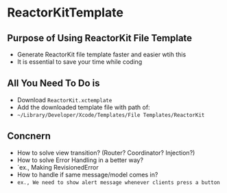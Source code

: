 # ReactorKitTemplate

## Purpose of Using ReactorKit File Template
- Generate ReactorKit file template faster and easier wtih this
- It is essential to save your time while coding

## All You Need To Do is 
- Download `ReactorKit.xctemplate`
- Add the downloaded template file with path of: 
- `~/Library/Developer/Xcode/Templates/File Templates/ReactorKit`

## Concnern
- How to solve view transition? (Router? Coordinator? Injection?)
- How to solve Error Handling in a better way? 
- `ex., Making RevisionedError
- How to handle if same message/model comes in?
- `ex., We need to show alert message whenever clients press a button`
